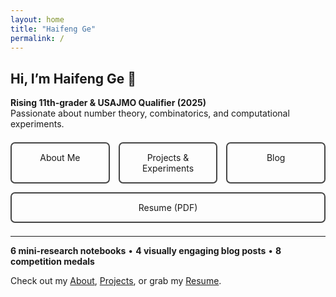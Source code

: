 ```yaml
---
layout: home
title: "Haifeng Ge"
permalink: /
---
```


## Hi, I’m Haifeng Ge 👋

**Rising 11th-grader & USAJMO Qualifier (2025)**  
Passionate about number theory, combinatorics, and computational experiments.

<div style="margin: 1.5em 0; display: flex; gap: 1em; flex-wrap: wrap;">
<a href="/about/" style="flex: 1; min-width: 8em; padding: 1em; border: 2px solid #444; text-align: center; border-radius: 0.5em; text-decoration: none;">About Me</a>
<a href="/projects/" style="flex: 1; min-width: 8em; padding: 1em; border: 2px solid #444; text-align: center; border-radius: 0.5em; text-decoration: none;">Projects & Experiments</a>
<a href="/blog/" style="flex: 1; min-width: 8em; padding: 1em; border: 2px solid #444; text-align: center; border-radius: 0.5em; text-decoration: none;">Blog</a>
<a href="/resume.pdf" style="flex: 1; min-width: 8em; padding: 1em; border: 2px solid #444; text-align: center; border-radius: 0.5em; text-decoration: none;">Resume (PDF)</a>
</div>

---

**6 mini-research notebooks** • **4 visually engaging blog posts** • **8 competition medals**

Check out my [About](/about), [Projects](/projects), or grab my [Resume](/HaifengGeCV.pdf).
